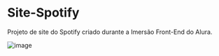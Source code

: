 # Site-Spotify
Projeto de site do Spotify criado durante a Imersão Front-End do Alura.


![image](https://github.com/doliveiras-as/Site-Spotify/assets/150275093/6cd236d7-6bfb-4da1-add9-c8f25206602e)

